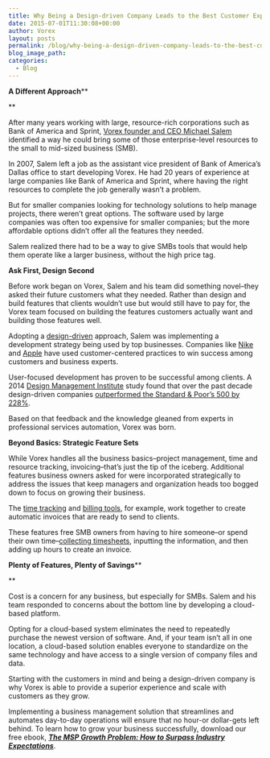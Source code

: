```yaml
---
title: Why Being a Design-driven Company Leads to the Best Customer Experience
date: 2015-07-01T11:30:08+00:00
author: Vorex
layout: posts
permalink: /blog/why-being-a-design-driven-company-leads-to-the-best-customer-experience/
blog_image_path:
categories:
  - Blog
---
```

**A Different Approach****

**

After many years working with large, resource-rich corporations such as Bank of America and Sprint, [Vorex founder and CEO Michael Salem](http://www.vorex.com/about/) identified a way he could bring some of those enterprise-level resources to the small to mid-sized business (SMB).<!--more-->

In 2007, Salem left a job as the assistant vice president of Bank of America&#8217;s Dallas office to start developing Vorex. He had 20 years of experience at large companies like Bank of America and Sprint, where having the right resources to complete the job generally wasn&#8217;t a problem.

But for smaller companies looking for technology solutions to help manage projects, there weren&#8217;t great options. The software used by large companies was often too expensive for smaller companies; but the more affordable options didn&#8217;t offer all the features they needed.

Salem realized there had to be a way to give SMBs tools that would help them operate like a larger business, without the high price tag.

**Ask First, Design Second**

Before work began on Vorex, Salem and his team did something novel&#8211;they asked their future customers what they needed. Rather than design and build features that clients wouldn&#8217;t use but would still have to pay for, the Vorex team focused on building the features customers actually want and building those features well.

Adopting a [design-driven](http://dmi.site-ym.com/?WhatisDesignThink) approach, Salem was implementing a development strategy being used by top businesses. Companies like [Nike](http://blog.usabilla.com/many-a-little-makes-a-mickle/) and [Apple](http://www.altitudeinc.com/apple-is-winning-the-war-with-android-why-user-centric-design-is-key/) have used customer-centered practices to win success among customers and business experts.

User-focused development has proven to be successful among clients. A 2014 [Design Management Institute](http://www.dmi.org/) study found that over the past decade design-driven companies [outperformed the Standard & Poor&#8217;s 500 by 228%](http://www.fastcodesign.com/3026287/study-good-design-really-is-good-for-business).

Based on that feedback and the knowledge gleaned from experts in professional services automation, Vorex was born.

**Beyond Basics: Strategic Feature Sets**

While Vorex handles all the business basics&#8211;project management, time and resource tracking, invoicing&#8211;that&#8217;s just the tip of the iceberg. Additional features business owners asked for were incorporated strategically to address the issues that keep managers and organization heads too bogged down to focus on growing their business.

The [time tracking](http://www.vorex.com/product/time-expense-tracking/) and [billing tools](http://www.vorex.com/product/billing-invoicing-tracking/), for example, work together to create automatic invoices that are ready to send to clients.

These features free SMB owners from having to hire someone&#8211;or spend their own time&#8211;[collecting timesheets](http://www.vorex.com/the-1-hack-for-capturing-billable-hours-without-error/), inputting the information, and then adding up hours to create an invoice.

**Plenty of Features, Plenty of Savings****

**

Cost is a concern for any business, but especially for SMBs. Salem and his team responded to concerns about the bottom line by developing a cloud-based platform.

Opting for a cloud-based system eliminates the need to repeatedly purchase the newest version of software. And, if your team isn&#8217;t all in one location, a cloud-based solution enables everyone to standardize on the same technology and have access to a single version of company files and data.

Starting with the customers in mind and being a design-driven company is why Vorex is able to provide a superior experience and scale with customers as they grow.

Implementing a business management solution that streamlines and automates day-to-day operations will ensure that no hour-or dollar-gets left behind. To learn how to grow your business successfully, download our free ebook, [**_The MSP Growth Problem: How to Surpass Industry Expectations_**](http://vorex.hs-sites.com/the-msp-growth-problem-how-to-surpass-industry-expectations?__hstc=100746398.b2843db0333d5242d1d7cad84e1e93d1.1428948442272.1434395642842.1434413308657.30&__hssc=100746398.2.1434413308657&__hsfp=357257685).
